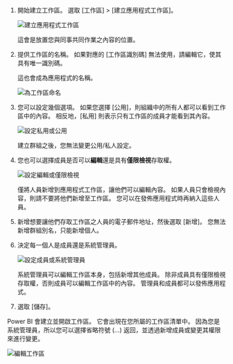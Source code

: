 1. 開始建立工作區。 選取 [工作區] > [建立應用程式工作區]。
   
     ![建立應用程式工作區](media/powerbi-service-create-app-workspace/power-bi-create-app-workspace.png)
   
    這會是放置您與同事共同作業之內容的位置。
2. 提供工作區的名稱。 如果對應的 [工作區識別碼] 無法使用，請編輯它，使其具有唯一識別碼。
   
     這也會成為應用程式的名稱。
   
     ![為工作區命名](media/powerbi-service-create-app-workspace/power-bi-apps-create-workspace-name.png)
3. 您可以設定幾個選項。 如果您選擇 [公用]，則組織中的所有人都可以看到工作區中的內容。 相反地，[私用] 則表示只有工作區的成員才能看到其內容。
   
     ![設定私用或公用](media/powerbi-service-create-app-workspace/power-bi-apps-create-workspace-private-public.png)
   
    建立群組之後，您無法變更公用/私人設定。
4. 您也可以選擇成員是否可以**編輯**還是具有**僅限檢視**存取權。
   
     ![設定編輯或僅限檢視](media/powerbi-service-create-app-workspace/power-bi-apps-create-workspace-members-edit.png)
   
     僅將人員新增到應用程式工作區，讓他們可以編輯內容。 如果人員只會檢視內容，則請不要將他們新增至工作區。 您可以在發佈應用程式時再納入這些人員。
5. 新增想要讓他們存取工作區之人員的電子郵件地址，然後選取 [新增]。 您無法新增群組別名，只能新增個人。
6. 決定每一個人是成員還是系統管理員。
   
     ![設定成員或系統管理員](media/powerbi-service-create-app-workspace/power-bi-apps-create-workspace-admin.png)
   
    系統管理員可以編輯工作區本身，包括新增其他成員。 除非成員具有僅限檢視存取權，否則成員可以編輯工作區中的內容。 管理員和成員都可以發佈應用程式。
7. 選取 [儲存]。

Power BI 會建立並開啟工作區。 它會出現在您所屬的工作區清單中。 因為您是系統管理員，所以您可以選擇省略符號 (…) 返回，並透過新增成員或變更其權限來進行變更。

![編輯工作區](media/powerbi-service-create-app-workspace/power-bi-apps-edit-workspace-ellipsis.png)


